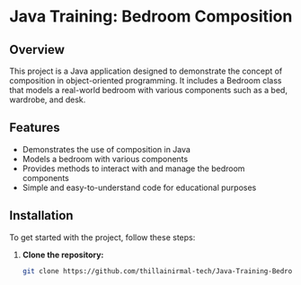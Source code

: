 # Java Training: Bedroom Composition

## Overview
This project is a Java application designed to demonstrate the concept of composition in object-oriented programming. It includes a Bedroom class that models a real-world bedroom with various components such as a bed, wardrobe, and desk.

## Features
- Demonstrates the use of composition in Java
- Models a bedroom with various components
- Provides methods to interact with and manage the bedroom components
- Simple and easy-to-understand code for educational purposes

## Installation
To get started with the project, follow these steps:

1. **Clone the repository:**
   ```sh
   git clone https://github.com/thillainirmal-tech/Java-Training-BedroomComposition.git
